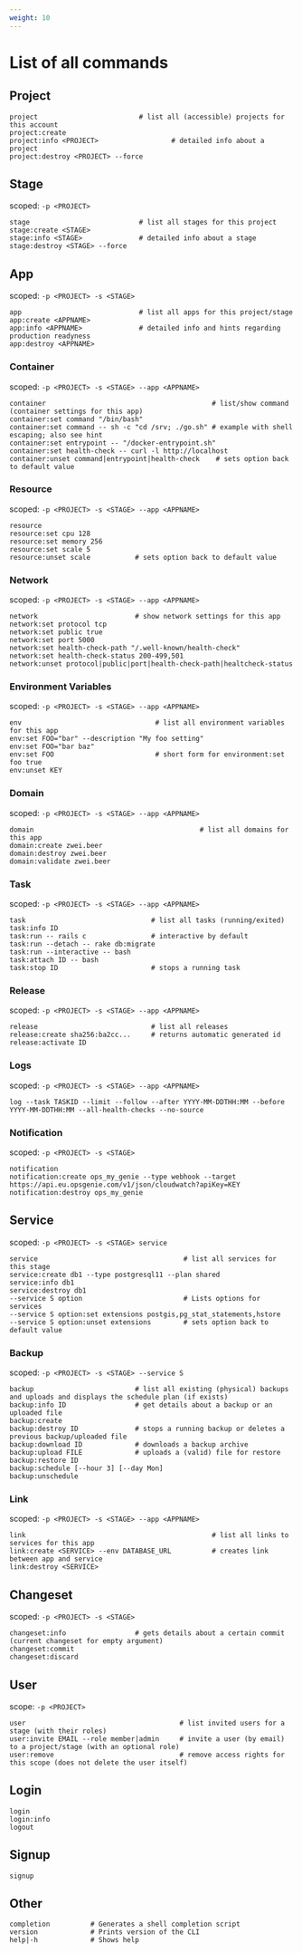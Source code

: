 ```yaml
---
weight: 10
---
```


#  List of all commands

## Project
```shell
project                         # list all (accessible) projects for this account
project:create
project:info <PROJECT>                  # detailed info about a project
project:destroy <PROJECT> --force
```
## Stage
scoped: `-p <PROJECT>`
```shell
stage                           # list all stages for this project
stage:create <STAGE>
stage:info <STAGE>              # detailed info about a stage
stage:destroy <STAGE> --force
```
## App
scoped: `-p <PROJECT> -s <STAGE>`
```shell
app                             # list all apps for this project/stage
app:create <APPNAME>
app:info <APPNAME>              # detailed info and hints regarding production readyness
app:destroy <APPNAME>
```

### Container
scoped: `-p <PROJECT> -s <STAGE> --app <APPNAME>`
```shell
container                                         # list/show command (container settings for this app)
container:set command "/bin/bash"
container:set command -- sh -c "cd /srv; ./go.sh" # example with shell escaping; also see hint
container:set entrypoint -- "/docker-entrypoint.sh"
container:set health-check -- curl -l http://localhost
container:unset command|entrypoint|health-check    # sets option back to default value
```

### Resource
scoped: `-p <PROJECT> -s <STAGE> --app <APPNAME>`
```shell
resource
resource:set cpu 128
resource:set memory 256
resource:set scale 5
resource:unset scale           # sets option back to default value
```

### Network
scoped: `-p <PROJECT> -s <STAGE> --app <APPNAME>`
```shell
network                        # show network settings for this app
network:set protocol tcp
network:set public true
network:set port 5000
network:set health-check-path "/.well-known/health-check"
network:set health-check-status 200-499,501
network:unset protocol|public|port|health-check-path|healtcheck-status
```

### Environment Variables
scoped: `-p <PROJECT> -s <STAGE> --app <APPNAME>`
```shell
env                                 # list all environment variables for this app
env:set FOO="bar" --description "My foo setting"
env:set FOO="bar baz"
env:set FOO                         # short form for environment:set foo true
env:unset KEY
```

### Domain
scoped: `-p <PROJECT> -s <STAGE> --app <APPNAME>`
```shell
domain                                         # list all domains for this app
domain:create zwei.beer
domain:destroy zwei.beer
domain:validate zwei.beer
```

### Task
scoped: `-p <PROJECT> -s <STAGE> --app <APPNAME>`
```shell
task                               # list all tasks (running/exited)
task:info ID
task:run -- rails c                # interactive by default
task:run --detach -- rake db:migrate
task:run --interactive -- bash
task:attach ID -- bash
task:stop ID                       # stops a running task
```

### Release
scoped: `-p <PROJECT> -s <STAGE> --app <APPNAME>`
```shell
release                            # list all releases
release:create sha256:ba2cc...     # returns automatic generated id
release:activate ID
```

### Logs
scoped: `-p <PROJECT> -s <STAGE> --app <APPNAME> `
```shell
log --task TASKID --limit --follow --after YYYY-MM-DDTHH:MM --before YYYY-MM-DDTHH:MM --all-health-checks --no-source
```

### Notification
scoped: `-p <PROJECT> -s <STAGE>`
```shell
notification
notification:create ops_my_genie --type webhook --target https://api.eu.opsgenie.com/v1/json/cloudwatch?apiKey=KEY
notification:destroy ops_my_genie
```

## Service
scoped: `-p <PROJECT> -s <STAGE> service`
```shell
service                                    # list all services for this stage
service:create db1 --type postgresql11 --plan shared
service:info db1
service:destroy db1
--service S option                         # Lists options for services
--service S option:set extensions postgis,pg_stat_statements,hstore
--service S option:unset extensions        # sets option back to default value
```

### Backup
scoped: `-p <PROJECT> -s <STAGE> --service S`
```shell
backup                         # list all existing (physical) backups and uploads and displays the schedule plan (if exists)
backup:info ID                 # get details about a backup or an uploaded file
backup:create
backup:destroy ID              # stops a running backup or deletes a previous backup/uploaded file
backup:download ID             # downloads a backup archive
backup:upload FILE             # uploads a (valid) file for restore
backup:restore ID
backup:schedule [--hour 3] [--day Mon]
backup:unschedule
```

### Link
scoped: `-p <PROJECT> -s <STAGE> --app <APPNAME>`
```shell
link                                              # list all links to services for this app
link:create <SERVICE> --env DATABASE_URL          # creates link between app and service
link:destroy <SERVICE>
```

## Changeset
scoped: `-p <PROJECT> -s <STAGE>`
```shell
changeset:info                 # gets details about a certain commit (current changeset for empty argument)
changeset:commit
changeset:discard
```

## User
scope: `-p <PROJECT>`
```shell
user                                      # list invited users for a stage (with their roles)
user:invite EMAIL --role member|admin     # invite a user (by email) to a project/stage (with an optional role)
user:remove                               # remove access rights for this scope (does not delete the user itself)
```

## Login
```shell
login
login:info
logout
```

## Signup
```shell
signup
```

## Other
```shell
completion          # Generates a shell completion script
version             # Prints version of the CLI
help|-h             # Shows help
```
